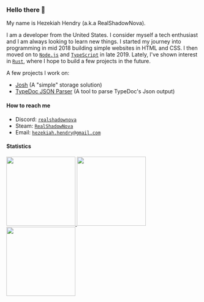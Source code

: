 ### Hello there 👋

My name is Hezekiah Hendry (a.k.a RealShadowNova).

I am a developer from the United States. I consider myself a tech enthusiast and I am always looking to learn new things. I started my journey into programming in mid 2018 building simple websites in HTML and CSS. I then moved on to [`Node.js`](https://nodejs.org) and [`TypeScript`](https://typescriptlang.com) in late 2019. Lately, I've shown interest in [`Rust`](https://rust-lang.org), where I hope to build a few projects in the future.

A few projects I work on:

- [Josh](https://github.com/josh-development) (A "simple" storage solution)
- [TypeDoc JSON Parser](https://github.com/RealShadowNova/typedoc-json-parser) (A tool to parse TypeDoc's Json output)

#### How to reach me

- Discord: [`realshadownova`](https://discord.com)
- Steam: [`RealShadowNova`](https://steamcommunity.com/id/RealShadowNova)
- Email: [`hezekiah.hendry@gmail.com`](mailto:hezekiah.hendry@gmail.com)

#### Statistics

<div>
  <a href="https://github.com/RealShadowNova">
  <img height="180em" src="https://github-readme-stats.vercel.app/api?username=RealShadowNova&layout=compact&title_color=4F8CC9&text_color=9f9f9f&bg_color=151515&hide_border=true&icon_color=4F8CC9&count_private=true&show_icons=true&include_all_commits=true&theme=dark"/>
  <img height="180em" src="https://github-readme-stats.vercel.app/api/top-langs/?username=RealShadowNova&layout=compact&langs_count=7&title_color=4F8CC9&text_color=9f9f9f&bg_color=151515&hide_border=true&icon_color=4F8CC9&count_private=true&show_icons=true&theme=dark"/>
  <img height="180rem" src="https://github-readme-stats.vercel.app/api/wakatime?username=RealShadowNova&layout=compact&title_color=4F8CC9&text_color=9f9f9f&bg_color=151515&hide_border=true&icon_color=4F8CC9&theme=dark"/>
  </a>
</div>